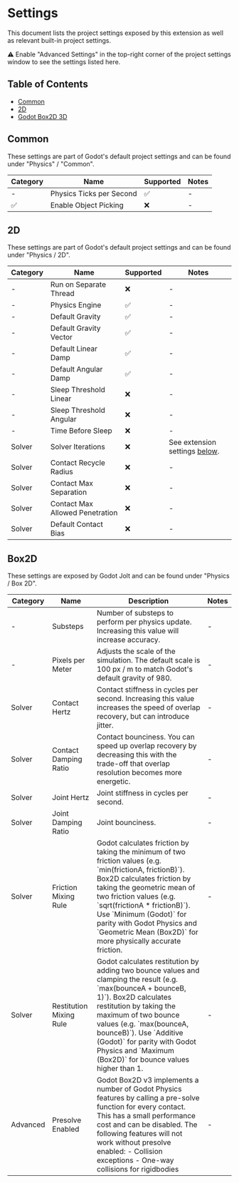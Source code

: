 # Settings

This document lists the project settings exposed by this extension as well as relevant built-in project settings.

⚠️ Enable "Advanced Settings" in the top-right corner of the project settings window to see the settings listed here.

## Table of Contents

- [Common](#common)
- [2D](#3d)
- [Godot Box2D 3D](#box2d)

## Common

These settings are part of Godot's default project settings and can be found under "Physics" / "Common".

<table>
  <thead>
    <tr>
      <th>Category</th>
      <th>Name</th>
      <th>Supported</th>
      <th>Notes</th>
    </tr>
  </thead>
  <tbody>
    <tr>
      <td>-</td>
      <td>Physics Ticks per Second</td>
      <td>✅</td>
      <td>-</td>
    </tr>
    <tr>
      <td>✅</td>
      <td>Enable Object Picking</td>
      <td>❌</td>
      <td>-</td>
    </tr>
  </tbody>
</table>

## 2D

These settings are part of Godot's default project settings and can be found under "Physics / 2D".

<table>
  <thead>
    <tr>
      <th>Category</th>
      <th>Name</th>
      <th>Supported</th>
      <th>Notes</th>
    </tr>
  </thead>
  <tbody>
    <tr>
      <td>-</td>
      <td>Run on Separate Thread</td>
      <td>❌</td>
      <td>-</td>
    </tr>
    <tr>
      <td>-</td>
      <td>Physics Engine</td>
      <td>✅</td>
      <td>-</td>
    </tr>
    <tr>
      <td>-</td>
      <td>Default Gravity</td>
      <td>✅</td>
      <td>-</td>
    </tr>
    <tr>
      <td>-</td>
      <td>Default Gravity Vector</td>
      <td>✅</td>
      <td>-</td>
    </tr>
    <tr>
      <td>-</td>
      <td>Default Linear Damp</td>
      <td>✅</td>
      <td>-</td>
    </tr>
    <tr>
      <td>-</td>
      <td>Default Angular Damp</td>
      <td>✅</td>
      <td>-</td>
    </tr>
    <tr>
      <td>-</td>
      <td>Sleep Threshold Linear</td>
      <td>❌</td>
      <td>-</td>
    </tr>
    <tr>
      <td>-</td>
      <td>Sleep Threshold Angular</td>
      <td>❌</td>
      <td>-</td>
    </tr>
    <tr>
      <td>-</td>
      <td>Time Before Sleep</td>
      <td>❌</td>
      <td>-</td>
    </tr>
    <tr>
      <td>Solver</td>
      <td>Solver Iterations</td>
      <td>❌</td>
      <td>See extension settings <a href="#box2d">below</a>.</td>
    </tr>
    <tr>
      <td>Solver</td>
      <td>Contact Recycle Radius</td>
      <td>❌</td>
      <td>-</td>
    </tr>
    <tr>
      <td>Solver</td>
      <td>Contact Max Separation</td>
      <td>❌</td>
      <td>-</td>
    </tr>
    <tr>
      <td>Solver</td>
      <td>Contact Max Allowed Penetration</td>
      <td>❌</td>
      <td>-</td>
    </tr>
    <tr>
      <td>Solver</td>
      <td>Default Contact Bias</td>
      <td>❌</td>
      <td>-</td>
    </tr>
  </tbody>
</table>

## Box2D

These settings are exposed by Godot Jolt and can be found under "Physics / Box 2D".

<table>
  <thead>
    <tr>
      <th>Category</th>
      <th>Name</th>
      <th>Description</th>
      <th>Notes</th>
    <tr>
  </thead>
  <tbody>
    <tr>
      <td>-</td>
      <td>Substeps</td>
      <td>
        Number of substeps to perform per physics update. Increasing this value will increase accuracy.
      </td>
      <td>-</td>
    </tr>
    <tr>
      <td>-</td>
      <td>Pixels per Meter</td>
      <td>
        Adjusts the scale of the simulation. The default scale is 100 px / m to match Godot's default gravity of 980.
      </td>
      <td>-</td>
    </tr>
    <tr>
      <td>Solver</td>
      <td>Contact Hertz</td>
      <td>
        Contact stiffness in cycles per second. Increasing this value increases the speed of overlap recovery, but can introduce jitter.
      </td>
      <td>-</td>
    </tr>
    <tr>
      <td>Solver</td>
      <td>Contact Damping Ratio</td>
      <td>
        Contact bounciness. You can speed up overlap recovery by decreasing this with the trade-off that overlap resolution becomes more energetic.
      </td>
      <td>-</td>
    </tr>
    <tr>
      <td>Solver</td>
      <td>Joint Hertz</td>
      <td>
        Joint stiffness in cycles per second.
      </td>
      <td>-</td>
    </tr>
    <tr>
      <td>Solver</td>
      <td>Joint Damping Ratio</td>
      <td>
        Joint bounciness.
      </td>
      <td>-</td>
    </tr>
    <tr>
      <td>Solver</td>
      <td>Friction Mixing Rule</td>
      <td>
        Godot calculates friction by taking the minimum of two friction values (e.g. `min(frictionA, frictionB)`).
        Box2D calculates friction by taking the geometric mean of two friction values (e.g. `sqrt(frictionA * frictionB)`).
        Use `Minimum (Godot)` for parity with Godot Physics and `Geometric Mean (Box2D)` for more physically accurate friction.
      </td>
      <td>-</td>
    </tr>
    <tr>
      <td>Solver</td>
      <td>Restitution Mixing Rule</td>
      <td>
        Godot calculates restitution by adding two bounce values and clamping the result (e.g. `max(bounceA + bounceB, 1)`).
        Box2D calculates restitution by taking the maximum of two bounce values (e.g. `max(bounceA, bounceB)`).
        Use `Additive (Godot)` for parity with Godot Physics and `Maximum (Box2D)` for bounce values higher than 1.
      </td>
      <td>-</td>
    </tr>
    <tr>
      <td>Advanced</td>
      <td>Presolve Enabled</td>
      <td>
        Godot Box2D v3 implements a number of Godot Physics features by calling a pre-solve function for every contact.
        This has a small performance cost and can be disabled. The following features will not work without presolve enabled:
        - Collision exceptions
        - One-way collisions for rigidbodies
      </td>
      <td>-</td>
    </tr>
  </tbody>
</table>
